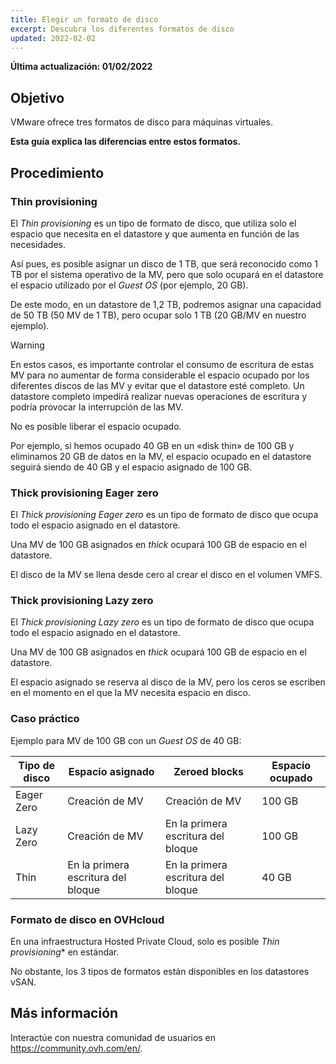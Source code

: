 ```yaml
---
title: Elegir un formato de disco
excerpt: Descubra los diferentes formatos de disco
updated: 2022-02-02
---
```


**Última actualización: 01/02/2022**

## Objetivo

VMware ofrece tres formatos de disco para máquinas virtuales.

**Esta guía explica las diferencias entre estos formatos.**

## Procedimiento

### Thin provisioning

El *Thin provisioning* es un tipo de formato de disco, que utiliza solo el espacio que necesita en el datastore y que aumenta en función de las necesidades.

Así pues, es posible asignar un disco de 1 TB, que será reconocido como 1 TB por el sistema operativo de la MV, pero que solo ocupará en el datastore el espacio utilizado por el *Guest OS* (por ejemplo, 20 GB). 

De este modo, en un datastore de 1,2 TB, podremos asignar una capacidad de 50 TB (50 MV de 1 TB), pero ocupar solo 1 TB (20 GB/MV en nuestro ejemplo).

> [!warning]
>
> En estos casos, es importante controlar el consumo de escritura de estas MV para no aumentar de forma considerable el espacio ocupado por los diferentes discos de las MV y evitar que el datastore esté completo.
> Un datastore completo impedirá realizar nuevas operaciones de escritura y podría provocar la interrupción de las MV.
>

No es posible liberar el espacio ocupado. 

Por ejemplo, si hemos ocupado 40 GB en un «disk thin» de 100 GB y eliminamos 20 GB de datos en la MV, el espacio ocupado en el datastore seguirá siendo de 40 GB y el espacio asignado de 100 GB.


### Thick provisioning Eager zero

El *Thick provisioning Eager zero* es un tipo de formato de disco que ocupa todo el espacio asignado en el datastore. 

Una MV de 100 GB asignados en *thick* ocupará 100 GB de espacio en el datastore.

El disco de la MV se llena desde cero al crear el disco en el volumen VMFS.

### Thick provisioning Lazy zero

El *Thick provisioning Lazy zero* es un tipo de formato de disco que ocupa todo el espacio asignado en el datastore.

Una MV de 100 GB asignados en *thick* ocupará 100 GB de espacio en el datastore.

El espacio asignado se reserva al disco de la MV, pero los ceros se escriben en el momento en el que la MV necesita espacio en disco.

### Caso práctico

Ejemplo para MV de 100 GB con un *Guest OS* de 40 GB:

|Tipo de disco|Espacio asignado|Zeroed blocks|Espacio ocupado|
|---|---|---|---|
|Eager Zero|Creación de MV|Creación de MV|100 GB|
|Lazy Zero|Creación de MV|En la primera escritura del bloque|100 GB|
|Thin|En la primera escritura del bloque|En la primera escritura del bloque|40 GB|

### Formato de disco en OVHcloud

En una infraestructura Hosted Private Cloud, solo es posible *Thin provisioning** en estándar.

No obstante, los 3 tipos de formatos están disponibles en los datastores vSAN.

## Más información

Interactúe con nuestra comunidad de usuarios en <https://community.ovh.com/en/>.
